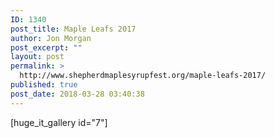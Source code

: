 ```yaml
---
ID: 1340
post_title: Maple Leafs 2017
author: Jon Morgan
post_excerpt: ""
layout: post
permalink: >
  http://www.shepherdmaplesyrupfest.org/maple-leafs-2017/
published: true
post_date: 2018-03-28 03:40:38
---
```

[huge_it_gallery id="7"]